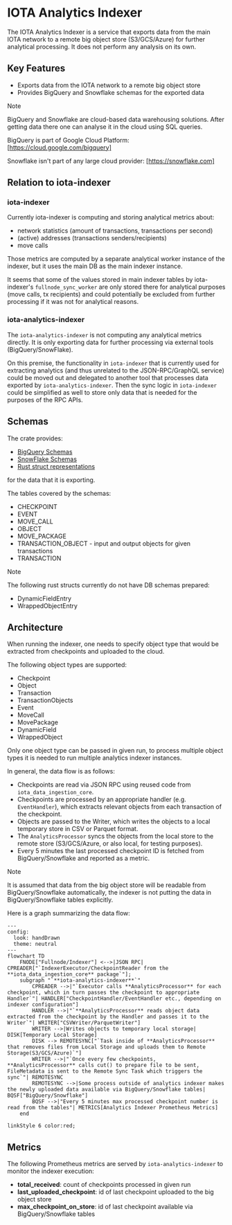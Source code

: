 IOTA Analytics Indexer
=======================

The IOTA Analytics Indexer is a service that exports data from the main IOTA network to a remote big object store (S3/GCS/Azure) for further analytical processing. It does not perform any analysis on its own.

**Key Features**
----------------

* Exports data from the IOTA network to a remote big object store
* Provides BigQuery and Snowflake schemas for the exported data

> [!NOTE]
> BigQuery and Snowflake are cloud-based data warehousing solutions.
> After getting data there one can analyse it in the cloud using SQL queries.
> 
> BigQuery is part of Google Cloud Platform: [https://cloud.google.com/bigquery]
> 
> Snowflake isn't part of any large cloud provider: [https://snowflake.com]


**Relation to iota-indexer**
----------------------------

### iota-indexer

Currently iota-indexer is computing and storing analytical metrics about:
 - network statistics (amount of transactions, transactions per second)
 - (active) addresses (transactions senders/recipients)
 - move calls

 Those metrics are computed by a separate analytical worker instance of the indexer, but it uses the main DB as the main indexer instance.

It seems that some of the values stored in main indexer tables by iota-indexer's `fullnode_sync_worker` are only stored there for analytical purposes (move calls, tx recipients) and could potentially be excluded from further processing if it was not for analytical reasons.

### iota-analytics-indexer

The `iota-analytics-indexer` is not computing any analytical metrics directly.
It is only exporting data for further processing via external tools (BigQuery/SnowFlake).

On this premise, the functionality in `iota-indexer` that is currently used for extracting analytics (and thus unrelated to the JSON-RPC/GraphQL service) could be moved out and delegated to another tool that processes data exported by `iota-analytics-indexer`.
Then the sync logic in `iota-indexer` could be simplified as well to store only data that is needed for the purposes of the RPC APIs.


**Schemas**
-----------

The crate provides:
 - [BigQuery Schemas](src/store/bq/schemas/)
 - [SnowFlake Schemas](src/store/snowflake/schemas/)
 - [Rust struct representations](src/tables.rs)

for the data that it is exporting.

The tables covered by the schemas:
 - CHECKPOINT
 - EVENT
 - MOVE_CALL
 - OBJECT
 - MOVE_PACKAGE
 - TRANSACTION_OBJECT - input and output objects for given transactions
 - TRANSACTION


> [!NOTE]
> The following rust structs currently do not have DB schemas prepared:
> - DynamicFieldEntry
> - WrappedObjectEntry

**Architecture**
----------------

When running the indexer, one needs to specify object type that would be extracted from checkpoints and uploaded to the cloud.

The following object types are supported:
- Checkpoint
- Object
- Transaction
- TransactionObjects
- Event
- MoveCall
- MovePackage
- DynamicField
- WrappedObject

Only one object type can be passed in given run, to process multiple object types it is needed to run multiple analytics indexer instances.

In general, the data flow is as follows:

* Checkpoints are read via JSON RPC using reused code from `iota_data_ingestion_core`.
* Checkpoints are processed by an appropriate handler (e.g. `EventHandler`), which extracts relevant objects from each transaction of the checkpoint.
* Objects are passed to the Writer, which writes the objects to a local temporary store in CSV or Parquet format.
* The `AnalyticsProcessor` syncs the objects from the local store to the remote store (S3/GCS/Azure, or also local, for testing purposes).
* Every 5 minutes the last processed checkpoint ID is fetched from BigQuery/Snowflake and reported as a metric.

> [!NOTE]
> It is assumed that data from the big object store will be readable from BigQuery/Snowflake automatically, the indexer is not putting the data in BigQuery/Snowflake tables explicitly.

Here is a graph summarizing the data flow:

```mermaid
---
config:
  look: handDrawn
  theme: neutral
---
flowchart TD
    FNODE["Fullnode/Indexer"] <-->|JSON RPC| CPREADER["`IndexerExecutor/CheckpointReader from the **iota_data_ingestion_core** package`"];
    subgraph "`**iota-analytics-indexer**`"
        CPREADER -->|"`Executor calls **AnalyticsProcessor** for each checkpoint, which in turn passes the checkpoint to appropriate Handler`"| HANDLER["CheckpointHandler/EventHandler etc., depending on indexer configuration"]
        HANDLER -->|"`**AnalyticsProcessor** reads object data extracted from the checkpoint by the Handler and passes it to the Writer`"| WRITER["CSVWriter/ParquetWriter"]
        WRITER -->|Writes objects to temporary local storage| DISK[Temporary Local Storage]
        DISK --> REMOTESYNC["`Task inside of **AnalyticsProcessor** that removes files from Local Storage and uploads them to Remote Storage(S3/GCS/Azure)`"]
        WRITER -->|"`Once every few checkpoints, **AnalyticsProcessor** calls cut() to prepare file to be sent, FileMetadata is sent to the Remote Sync Task which triggers the sync`"| REMOTESYNC
        REMOTESYNC -->|Some process outside of analytics indexer makes the newly uploaded data available via BigQuery/Snowflake tables| BQSF["BigQuery/Snowflake"]
        BQSF -->|"Every 5 minutes max processed checkpoint number is read from the tables"| METRICS[Analytics Indexer Prometheus Metrics]
    end

linkStyle 6 color:red;
```

**Metrics**
-----------

The following Prometheus metrics are served by `iota-analytics-indexer` to monitor the indexer execution:

 - **total_received**: count of checkpoints processed in given run
 - **last_uploaded_checkpoint**: id of last checkpoint uploaded to the big object store
 - **max_checkpoint_on_store**: id of last checkpoint available via BigQuery/Snowflake tables
